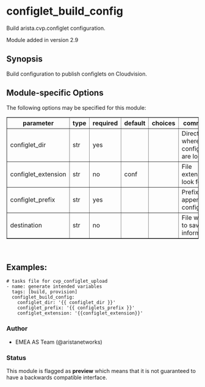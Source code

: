 # configlet\_build\_config

Build arista.cvp.configlet configuration.

Module added in version 2.9

<div class="contents" data-local="" data-depth="2">

</div>

## Synopsis

Build configuration to publish configlets on Cloudvision.

## Module-specific Options

The following options may be specified for this module:

<table border=1 cellpadding=4>

<tr>
<th class="head">parameter</th>
<th class="head">type</th>
<th class="head">required</th>
<th class="head">default</th>
<th class="head">choices</th>
<th class="head">comments</th>
</tr>

<tr>
<td>configlet_dir<br/><div style="font-size: small;"></div></td>
<td>str</td>
<td>yes</td>
<td></td>
<td></td>
<td>
    <div>Directory where configlets are located.</div>
</td>
</tr>

<tr>
<td>configlet_extension<br/><div style="font-size: small;"></div></td>
<td>str</td>
<td>no</td>
<td>conf</td>
<td></td>
<td>
    <div>File extensio to look for.</div>
</td>
</tr>

<tr>
<td>configlet_prefix<br/><div style="font-size: small;"></div></td>
<td>str</td>
<td>yes</td>
<td></td>
<td></td>
<td>
    <div>Prefix to append on configlet.</div>
</td>
</tr>

<tr>
<td>destination<br/><div style="font-size: small;"></div></td>
<td>str</td>
<td>no</td>
<td></td>
<td></td>
<td>
    <div>File where to save information.</div>
</td>
</tr>

</table>
</br>

## Examples:

    # tasks file for cvp_configlet_upload
    - name: generate intended variables
      tags: [build, provision]
      configlet_build_config:
        configlet_dir: '{{ configlet_dir }}'
        configlet_prefix: '{{ configlets_prefix }}'
        configlet_extension: '{{configlet_extension}}'

### Author

  - EMEA AS Team (@aristanetworks)

### Status

This module is flagged as **preview** which means that it is not
guaranteed to have a backwards compatible interface.
